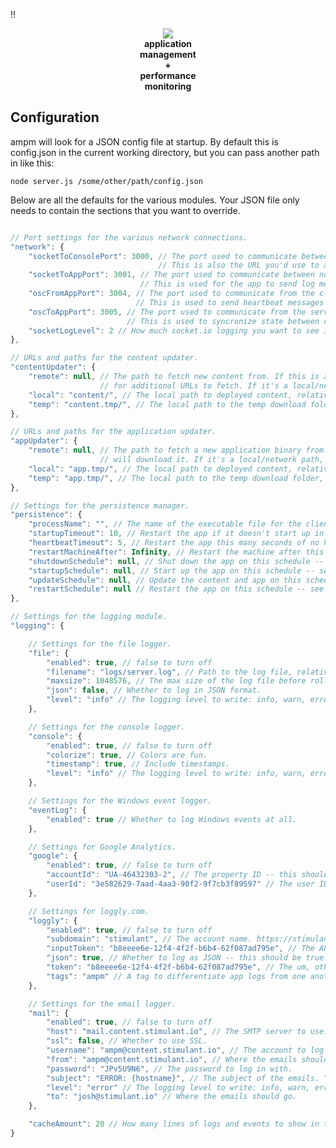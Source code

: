 !!

<p align="center">
  <img src="https://github.com/stimulant/ampm/blob/master/README.png?raw=true"/>
  <br/><strong>application<br/>management<br/>+<br/>performance<br/>monitoring</strong>
</p>

## Configuration

ampm will look for a JSON config file at startup. By default this is config.json in the current working directory, but you can pass another path in like this:

```node server.js /some/other/path/config.json```

Below are all the defaults for the various modules. Your JSON file only needs to contain the sections that you want to override.

```JavaScript

// Port settings for the various network connections.
"network": {
    "socketToConsolePort": 3000, // The port used to communicate between node and the browser. 
                                 // This is also the URL you'd use to access the console, such as http://localhost:3000.
    "socketToAppPort": 3001, // The port used to communicate between node and the client app over a TCP socket.
                             // This is used for the app to send log messages and event tracking.
    "oscFromAppPort": 3004, // The port used to communicate from the client app to the server over UDP/OSC.
                            // This is used to send heartbeat messages and syncronize state between clients.
    "oscToAppPort": 3005, // The port used to communicate from the server to the client app over UDP/OSC.
                          // This is used to syncronize state between clients.
    "socketLogLevel": 2 // How much socket.io logging you want to see in the console. Higher is more debug info.
},

// URLs and paths for the content updater.
"contentUpdater": {
    "remote": null, // The path to fetch new content from. If this is a URL, ampm will look for an XML file and parse it
                    // for additional URLs to fetch. If it's a local/network path, it will use robocopy to fetch a directory.
    "local": "content/", // The local path to deployed content, relative to server.js.
    "temp": "content.tmp/", // The local path to the temp download folder, relative to server.js.
},

// URLs and paths for the application updater.
"appUpdater": {
    "remote": null, // The path to fetch a new application binary from. This should be a single zip file. If it's a URL, ampm
                    // will download it. If it's a local/network path, it will use robocopy.
    "local": "app.tmp/", // The local path to deployed content, relative to server.js.
    "temp": "app.tmp/", // The local path to the temp download folder, relative to server.js.
},

// Settings for the persistence manager.
"persistence": {
    "processName": "", // The name of the executable file for the client app.
    "startupTimeout": 10, // Restart the app if it doesn't start up in this much time.
    "heartbeatTimeout": 5, // Restart the app this many seconds of no heartbeat messages.
    "restartMachineAfter": Infinity, // Restart the machine after this many app restarts.
    "shutdownSchedule": null, // Shut down the app on this schedule -- see cronmaker.com for the format.
    "startupSchedule": null, // Start up the app on this schedule -- see cronmaker.com for the format.
    "updateSchedule": null, // Update the content and app on this schedule -- see cronmaker.com for the format.
    "restartSchedule": null // Restart the app on this schedule -- see cronmaker.com for the format.
},

// Settings for the logging module.
"logging": {

	// Settings for the file logger.
    "file": {
        "enabled": true, // false to turn off
        "filename": "logs/server.log", // Path to the log file, relative to server.js.
        "maxsize": 1048576, // The max size of the log file before rolling over (1MB default)
        "json": false, // Whether to log in JSON format.
        "level": "info" // The logging level to write: info, warn, error.
    },

    // Settings for the console logger.
    "console": {
        "enabled": true, // false to turn off
        "colorize": true, // Colors are fun.
        "timestamp": true, // Include timestamps.
        "level": "info" // The logging level to write: info, warn, error.
    },

    // Settings for the Windows event logger.
    "eventLog": {
        "enabled": true // Whether to log Windows events at all.
    },

    // Settings for Google Analytics.
    "google": {
        "enabled": true, // false to turn off
        "accountId": "UA-46432303-2", // The property ID -- this should be unique per project.
        "userId": "3e582629-7aad-4aa3-90f2-9f7cb3f89597" // The user ID -- this should always be the same.
    },

    // Settings for loggly.com.
    "loggly": {
        "enabled": true, // false to turn off
        "subdomain": "stimulant", // The account name. https://stimulant.loggly.com/dashboards
        "inputToken": "b8eeee6e-12f4-4f2f-b6b4-62f087ad795e", // The API token.
        "json": true, // Whether to log as JSON -- this should be true.
        "token": "b8eeee6e-12f4-4f2f-b6b4-62f087ad795e", // The um, other token.
        "tags": "ampm" // A tag to differentiate app logs from one another in loggly.
    },

    // Settings for the email logger.
    "mail": {
        "enabled": true, // false to turn off
        "host": "mail.content.stimulant.io", // The SMTP server to use.
        "ssl": false, // Whether to use SSL.
        "username": "ampm@content.stimulant.io", // The account to log in with.
        "from": "ampm@content.stimulant.io", // Where the emails should appear to be from.
        "password": "JPv5U9N6", // The password to log in with.
        "subject": "ERROR: {hostname}", // The subject of the emails. "{hostname}" is replaced by the output of os.hostname().
        "level": "error" // The logging level to write: info, warn, error.
        "to": "josh@stimulant.io" // Where the emails should go.
    },

    "cacheAmount": 20 // How many lines of logs and events to show in the web console.
}

```